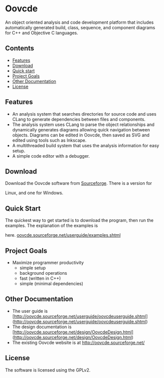 
# Oovcde

An object oriented analysis and code development platform that includes automatically
generated build, class, sequence, and component diagrams for C++
and Objective C languages.


## Contents

 - [Features](#features)
 - [Download](#download)
 - [Quick start](#quick-start)
 - [Project Goals](#project-goals)
 - [Other Documentation](#other-documentation)
 - [License](#license)


## Features

- An analysis system that searches directories for source code and uses CLang to generate
  dependencies between files and components.
- The analysis system uses CLang to parse the object relationships and dynamically
  generates diagrams allowing quick navigation between objects.
  Diagrams can be edited in Oovcde, then saved as SVG and edited using tools such as Inkscape.
- A multithreaded build system that uses the analysis information for easy setup.
- A simple code editor with a debugger.


## Download

Download the Oovcde software from [Sourceforge](http://sourceforge.net/projects/oovcde/files/). There is a version for 

Linux, and one for Windows.


## Quick Start

The quickest way to get started is to download the program, then run the examples. The explanation of the examples is 

here. [oovcde.sourceforge.net/userguide/examples.shtml](http://oovcde.sourceforge.net/userguide/examples.shtml)


## Project Goals

- Maximize programmer productivity
	- simple setup
	- background operations
	- fast (written in C++)
	- simple (minimal dependencies)


## Other Documentation

 - The user guide is [http://oovcde.sourceforge.net/userguide/oovcdeuserguide.shtml]
	(http://oovcde.sourceforge.net/userguide/oovcdeuserguide.shtml)
 - The design documentation is [http://oovcde.sourceforge.net/design/OovcdeDesign.html]
	(http://oovcde.sourceforge.net/design/OovcdeDesign.html)
 - The existing Oovcde website is at http://oovcde.sourceforge.net/


## License
The software is licensed using the GPLv2.
